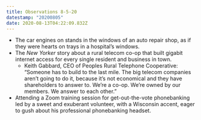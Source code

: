 ```yaml
---
title: Observations 8-5-20
datestamp: "20200805"
date: 2020-08-13T04:22:09.832Z
---
```

- The car engines on stands in the windows of an auto repair shop, as if they were hearts on trays in a hospital’s windows.
- The *New Yorker* story about a rural telecom co-op that built gigabit internet access for every single resident and business in town.
	- Keith Gabbard, CEO of Peoples Rural Telephone Cooperative: “Someone has to build to the last mile. The big telecom companies aren’t going to do it, because it’s not economical and they have shareholders to answer to. We’re a co-op. We’re owned by our members. We answer to each other.”
- Attending a Zoom training session for get-out-the-vote phonebanking led by a sweet and exuberant volunteer, with a Wisconsin accent, eager to gush about his professional phonebanking headset.